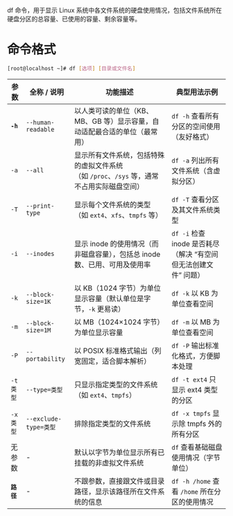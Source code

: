 
df 命令，用于显示 Linux 系统中各文件系统的硬盘使用情况，包括文件系统所在硬盘分区的总容量、已使用的容量、剩余容量等。


# 命令格式

```bash
[root@localhost ~]# df [选项] [目录或文件名]
```

| 参数       | 全称 / 说明             | 功能描述                                                 | 典型用法示例                                    |
| -------- | ------------------- | ---------------------------------------------------- | ----------------------------------------- |
| **`-h`** | `--human-readable`  | 以人类可读的单位（KB、MB、GB 等）显示容量，自动适配最合适的单位（最常用）             | `df -h` 查看所有分区的空间使用（友好格式）                 |
| `-a`     | `--all`             | 显示所有文件系统，包括特殊的虚拟文件系统（如 `/proc`、`/sys` 等，通常不占用实际磁盘空间） | `df -a` 列出所有文件系统（含虚拟分区）                   |
| `-T`     | `--print-type`      | 显示每个文件系统的类型（如 `ext4`、`xfs`、`tmpfs` 等）                | `df -T` 查看分区及其文件系统类型                      |
| `-i`     | `--inodes`          | 显示 inode 的使用情况（而非磁盘容量），包括总 inode 数、已用、可用及使用率         | `df -i` 检查 inode 是否耗尽（解决 “有空间但无法创建文件” 问题） |
| `-k`     | `--block-size=1K`   | 以 KB（1024 字节）为单位显示容量（默认单位是字节，`-k` 更易读）               | `df -k` 以 KB 为单位查看空间                      |
| `-m`     | `--block-size=1M`   | 以 MB（1024×1024 字节）为单位显示容量                            | `df -m` 以 MB 为单位查看空间                      |
| `-P`     | `--portability`     | 以 POSIX 标准格式输出（列宽固定，适合脚本解析）                          | `df -P` 输出标准化格式，方便脚本处理                    |
| `-t 类型`  | `--type=类型`         | 只显示指定类型的文件系统（如 `ext4`、`tmpfs`）                       | `df -t ext4` 只显示 ext4 类型的分区               |
| `-x 类型`  | `--exclude-type=类型` | 排除指定类型的文件系统                                          | `df -x tmpfs` 显示除 tmpfs 外的所有分区            |
| 无参数      | -                   | 默认以字节为单位显示所有已挂载的非虚拟文件系统                              | `df` 查看基础磁盘使用情况（字节单位）                     |
| **`路径`** | -                   | 不跟参数，直接跟文件或目录路径，显示该路径所在文件系统的信息                       | `df -h /home` 查看 `/home` 所在分区的使用情况        |

